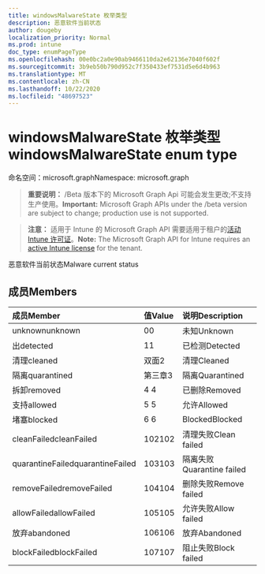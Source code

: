 ```yaml
---
title: windowsMalwareState 枚举类型
description: 恶意软件当前状态
author: dougeby
localization_priority: Normal
ms.prod: intune
doc_type: enumPageType
ms.openlocfilehash: 00e0bc2a0e90ab9466110da2e62136e7040f602f
ms.sourcegitcommit: 3b9eb50b790d952c7f350433ef7531d5e6d4b963
ms.translationtype: MT
ms.contentlocale: zh-CN
ms.lasthandoff: 10/22/2020
ms.locfileid: "48697523"
---
```

# <a name="windowsmalwarestate-enum-type"></a><span data-ttu-id="b3b35-103">windowsMalwareState 枚举类型</span><span class="sxs-lookup"><span data-stu-id="b3b35-103">windowsMalwareState enum type</span></span>

<span data-ttu-id="b3b35-104">命名空间：microsoft.graph</span><span class="sxs-lookup"><span data-stu-id="b3b35-104">Namespace: microsoft.graph</span></span>

> <span data-ttu-id="b3b35-105">**重要说明：** /Beta 版本下的 Microsoft Graph Api 可能会发生更改;不支持生产使用。</span><span class="sxs-lookup"><span data-stu-id="b3b35-105">**Important:** Microsoft Graph APIs under the /beta version are subject to change; production use is not supported.</span></span>

> <span data-ttu-id="b3b35-106">**注意：** 适用于 Intune 的 Microsoft Graph API 需要适用于租户的[活动 Intune 许可证](https://go.microsoft.com/fwlink/?linkid=839381)。</span><span class="sxs-lookup"><span data-stu-id="b3b35-106">**Note:** The Microsoft Graph API for Intune requires an [active Intune license](https://go.microsoft.com/fwlink/?linkid=839381) for the tenant.</span></span>

<span data-ttu-id="b3b35-107">恶意软件当前状态</span><span class="sxs-lookup"><span data-stu-id="b3b35-107">Malware current status</span></span>

## <a name="members"></a><span data-ttu-id="b3b35-108">成员</span><span class="sxs-lookup"><span data-stu-id="b3b35-108">Members</span></span>
|<span data-ttu-id="b3b35-109">成员</span><span class="sxs-lookup"><span data-stu-id="b3b35-109">Member</span></span>|<span data-ttu-id="b3b35-110">值</span><span class="sxs-lookup"><span data-stu-id="b3b35-110">Value</span></span>|<span data-ttu-id="b3b35-111">说明</span><span class="sxs-lookup"><span data-stu-id="b3b35-111">Description</span></span>|
|:---|:---|:---|
|<span data-ttu-id="b3b35-112">unknown</span><span class="sxs-lookup"><span data-stu-id="b3b35-112">unknown</span></span>|<span data-ttu-id="b3b35-113">0</span><span class="sxs-lookup"><span data-stu-id="b3b35-113">0</span></span>|<span data-ttu-id="b3b35-114">未知</span><span class="sxs-lookup"><span data-stu-id="b3b35-114">Unknown</span></span>|
|<span data-ttu-id="b3b35-115">出</span><span class="sxs-lookup"><span data-stu-id="b3b35-115">detected</span></span>|<span data-ttu-id="b3b35-116">1</span><span class="sxs-lookup"><span data-stu-id="b3b35-116">1</span></span>|<span data-ttu-id="b3b35-117">已检测</span><span class="sxs-lookup"><span data-stu-id="b3b35-117">Detected</span></span>|
|<span data-ttu-id="b3b35-118">清理</span><span class="sxs-lookup"><span data-stu-id="b3b35-118">cleaned</span></span>|<span data-ttu-id="b3b35-119">双面</span><span class="sxs-lookup"><span data-stu-id="b3b35-119">2</span></span>|<span data-ttu-id="b3b35-120">清理</span><span class="sxs-lookup"><span data-stu-id="b3b35-120">Cleaned</span></span>|
|<span data-ttu-id="b3b35-121">隔离</span><span class="sxs-lookup"><span data-stu-id="b3b35-121">quarantined</span></span>|<span data-ttu-id="b3b35-122">第三章</span><span class="sxs-lookup"><span data-stu-id="b3b35-122">3</span></span>|<span data-ttu-id="b3b35-123">隔离</span><span class="sxs-lookup"><span data-stu-id="b3b35-123">Quarantined</span></span>|
|<span data-ttu-id="b3b35-124">拆卸</span><span class="sxs-lookup"><span data-stu-id="b3b35-124">removed</span></span>|<span data-ttu-id="b3b35-125">4 </span><span class="sxs-lookup"><span data-stu-id="b3b35-125">4</span></span>|<span data-ttu-id="b3b35-126">已删除</span><span class="sxs-lookup"><span data-stu-id="b3b35-126">Removed</span></span>|
|<span data-ttu-id="b3b35-127">支持</span><span class="sxs-lookup"><span data-stu-id="b3b35-127">allowed</span></span>|<span data-ttu-id="b3b35-128">5 </span><span class="sxs-lookup"><span data-stu-id="b3b35-128">5</span></span>|<span data-ttu-id="b3b35-129">允许</span><span class="sxs-lookup"><span data-stu-id="b3b35-129">Allowed</span></span>|
|<span data-ttu-id="b3b35-130">堵塞</span><span class="sxs-lookup"><span data-stu-id="b3b35-130">blocked</span></span>|<span data-ttu-id="b3b35-131">6 </span><span class="sxs-lookup"><span data-stu-id="b3b35-131">6</span></span>|<span data-ttu-id="b3b35-132">Blocked</span><span class="sxs-lookup"><span data-stu-id="b3b35-132">Blocked</span></span>|
|<span data-ttu-id="b3b35-133">cleanFailed</span><span class="sxs-lookup"><span data-stu-id="b3b35-133">cleanFailed</span></span>|<span data-ttu-id="b3b35-134">102</span><span class="sxs-lookup"><span data-stu-id="b3b35-134">102</span></span>|<span data-ttu-id="b3b35-135">清理失败</span><span class="sxs-lookup"><span data-stu-id="b3b35-135">Clean failed</span></span>|
|<span data-ttu-id="b3b35-136">quarantineFailed</span><span class="sxs-lookup"><span data-stu-id="b3b35-136">quarantineFailed</span></span>|<span data-ttu-id="b3b35-137">103</span><span class="sxs-lookup"><span data-stu-id="b3b35-137">103</span></span>|<span data-ttu-id="b3b35-138">隔离失败</span><span class="sxs-lookup"><span data-stu-id="b3b35-138">Quarantine failed</span></span>|
|<span data-ttu-id="b3b35-139">removeFailed</span><span class="sxs-lookup"><span data-stu-id="b3b35-139">removeFailed</span></span>|<span data-ttu-id="b3b35-140">104</span><span class="sxs-lookup"><span data-stu-id="b3b35-140">104</span></span>|<span data-ttu-id="b3b35-141">删除失败</span><span class="sxs-lookup"><span data-stu-id="b3b35-141">Remove failed</span></span>|
|<span data-ttu-id="b3b35-142">allowFailed</span><span class="sxs-lookup"><span data-stu-id="b3b35-142">allowFailed</span></span>|<span data-ttu-id="b3b35-143">105</span><span class="sxs-lookup"><span data-stu-id="b3b35-143">105</span></span>|<span data-ttu-id="b3b35-144">允许失败</span><span class="sxs-lookup"><span data-stu-id="b3b35-144">Allow failed</span></span>|
|<span data-ttu-id="b3b35-145">放弃</span><span class="sxs-lookup"><span data-stu-id="b3b35-145">abandoned</span></span>|<span data-ttu-id="b3b35-146">106</span><span class="sxs-lookup"><span data-stu-id="b3b35-146">106</span></span>|<span data-ttu-id="b3b35-147">放弃</span><span class="sxs-lookup"><span data-stu-id="b3b35-147">Abandoned</span></span>|
|<span data-ttu-id="b3b35-148">blockFailed</span><span class="sxs-lookup"><span data-stu-id="b3b35-148">blockFailed</span></span>|<span data-ttu-id="b3b35-149">107</span><span class="sxs-lookup"><span data-stu-id="b3b35-149">107</span></span>|<span data-ttu-id="b3b35-150">阻止失败</span><span class="sxs-lookup"><span data-stu-id="b3b35-150">Block failed</span></span>|





